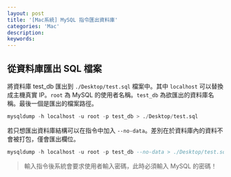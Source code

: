 ```yaml
---
layout: post
title: '[Mac系統] MySQL 指令匯出資料庫'
categories: 'Mac'
description:
keywords: 
---
```


## 從資料庫匯出 SQL 檔案
將資料庫 test_db 匯出到 `./Desktop/test.sql` 檔案中。其中 `localhost` 可以替換成主機真實 IP。`root` 為 MySQL 的使用者名稱。`test_db` 為欲匯出的資料庫名稱。最後一個是匯出的檔案路徑。

```sql
mysqldump -h localhost -u root -p test_db > ./Desktop/test.sql
```

若只想匯出資料庫結構可以在指令中加入 `--no-data`。差別在於資料庫內的資料不會被打包，僅會匯出欄位。

```sql
mysqldump -h localhost -u root -p test_db --no-data > ./Desktop/test.sql
```

> 輸入指令後系統會要求使用者輸入密碼，此時必須輸入 MySQL 的密碼！

